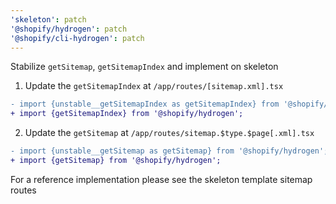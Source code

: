 ```yaml
---
'skeleton': patch
'@shopify/hydrogen': patch
'@shopify/cli-hydrogen': patch
---
```


Stabilize `getSitemap`, `getSitemapIndex` and implement on skeleton

1. Update the `getSitemapIndex` at `/app/routes/[sitemap.xml].tsx`

```diff
- import {unstable__getSitemapIndex as getSitemapIndex} from '@shopify/hydrogen';
+ import {getSitemapIndex} from '@shopify/hydrogen';
```

2. Update the `getSitemap` at `/app/routes/sitemap.$type.$page[.xml].tsx`

```diff
- import {unstable__getSitemap as getSitemap} from '@shopify/hydrogen';
+ import {getSitemap} from '@shopify/hydrogen';
```

For a reference implementation please see the skeleton template sitemap routes
